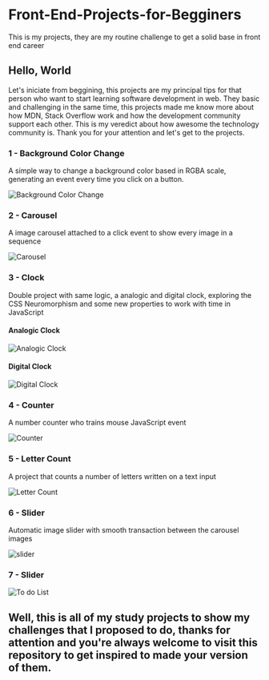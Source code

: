 # Front-End-Projects-for-Begginers
This is my projects, they are my routine challenge to get a solid base in front end career

## Hello, World

Let's iniciate from beggining, this projects are my principal tips for that person who want to start learning software development in web. They basic and challenging in the same time, this projects made me know more about how MDN, Stack Overflow work and how the development community support each other. This is my veredict about how awesome the technology community is. Thank you for your attention and let's get to the projects.

### 1 - Background Color Change

A simple way to change a background color based in RGBA scale, generating an event every time you click on a button.

![Background Color Change](https://user-images.githubusercontent.com/76705087/143365223-4099c0e3-9640-49dc-a89a-8ea6e57819fa.PNG)

### 2 - Carousel

A image carousel attached to a click event to show every image in a sequence

![Carousel](https://user-images.githubusercontent.com/76705087/143365415-55a0bc04-a391-4a99-921c-e075b44340cd.PNG)

### 3 - Clock

Double project with same logic, a analogic and digital clock, exploring the CSS Neuromorphism and some new properties to work with time in JavaScript

#### Analogic Clock

![Analogic Clock](https://user-images.githubusercontent.com/76705087/143365770-b1969faa-f3ca-466b-b68b-31644fd6252b.PNG)

#### Digital Clock

![Digital Clock](https://user-images.githubusercontent.com/76705087/143365827-675f8961-fb1a-415e-b6ca-80ee8c8d257a.PNG)

### 4 - Counter

A number counter who trains mouse JavaScript event

![Counter](https://user-images.githubusercontent.com/76705087/143365990-5a39b096-b92b-4668-af46-e3019b924782.PNG)

### 5 - Letter Count

A project that counts a number of letters written on a text input

![Letter Count](https://user-images.githubusercontent.com/76705087/143366137-12739a08-7f55-4f98-9f92-57bbee840391.PNG)

### 6 - Slider

Automatic image slider with smooth transaction between the carousel images

![slider](https://user-images.githubusercontent.com/76705087/143366260-72e7348d-5f1f-4833-8b0a-52362b4ed71a.PNG)

### 7 - Slider

![To do List](https://user-images.githubusercontent.com/76705087/143366378-684aaf15-9729-40d8-8454-80898cb4d269.PNG)

## Well, this is all of my study projects to show my challenges that I proposed to do, thanks for attention and you're always welcome to visit this repository to get inspired to made your version of them.
